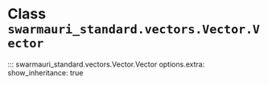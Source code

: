 # Class `swarmauri_standard.vectors.Vector.Vector`

::: swarmauri_standard.vectors.Vector.Vector
    options.extra:
      show_inheritance: true

